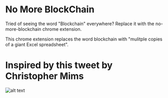 # No More BlockChain
Tried of seeing the word "Blockchain" everywhere? Replace it with the no-more-blockchain chrome extension.

This chrome extension replaces the word blockchain with "mulitple copies of a giant Excel spreadsheet".
# Inspired by this tweet by Christopher Mims

![alt text](https://raw.githubusercontent.com/adarsh9pai/no-more-blockchain/master/tweetimg.png)
